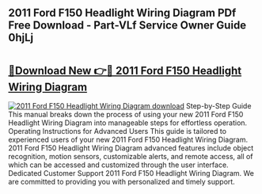 ## 2011 Ford F150 Headlight Wiring Diagram PDf Free Download - Part-VLf Service Owner Guide 0hjLj

# <h2><a href="http://dfl9lq.blite.top/?on=2011+Ford+F150+Headlight+Wiring+Diagram">🔗Download New 👉🔴 2011 Ford F150 Headlight Wiring Diagram</a></h2>

[![2011 Ford F150 Headlight Wiring Diagram download](https://i.imgur.com/lujVjoI.png)](http://dfl9lq.blite.top/?on=2011+Ford+F150+Headlight+Wiring+Diagram)
Step-by-Step Guide This manual breaks down the process of using your new 2011 Ford F150 Headlight Wiring Diagram into manageable steps for effortless operation. Operating Instructions for Advanced Users This guide is tailored to experienced users of your new 2011 Ford F150 Headlight Wiring Diagram. 2011 Ford F150 Headlight Wiring Diagram advanced features include object recognition, motion sensors, customizable alerts, and remote access, all of which can be accessed and customized through the user interface. Dedicated Customer Support 2011 Ford F150 Headlight Wiring Diagram. We are committed to providing you with personalized and timely support.
